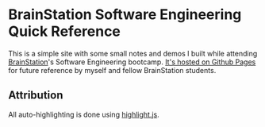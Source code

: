 # BrainStation Software Engineering Quick Reference

This is a simple site with some small notes and demos I built while attending [BrainStation](https://brainstation.io/)'s
Software Engineering bootcamp. [It's hosted on Github Pages](https://ahowley.github.io/brainstation-reference/) for
future reference by myself and fellow BrainStation students.

## Attribution

All auto-highlighting is done using [highlight.js](https://github.com/highlightjs).
